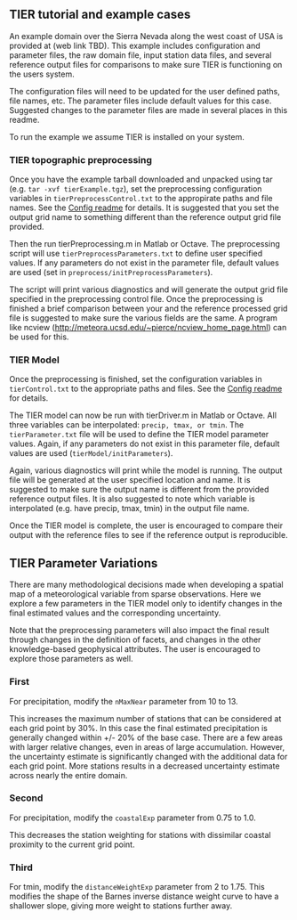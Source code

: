 ## TIER tutorial and example cases

An example domain over the Sierra Nevada along the west coast of USA is provided at (web link TBD).  This example includes configuration and parameter files, the raw domain file, input station data files, and several reference output files for comparisons to make sure TIER is functioning on the users system.

The configuration files will need to be updated for the user defined paths, file names, etc.  The parameter files include default values for this case.  Suggested changes to the parameter files are made in several places in this readme.

To run the example we assume TIER is installed on your system.  

### TIER topographic preprocessing

Once you have the example tarball downloaded and unpacked using tar (e.g. `tar -xvf tierExample.tgz`), set the preprocessing configuration variables in `tierPreprocessControl.txt` to the appropirate paths and file names. See the [Config readme](configReadme.md) for details.
It is suggested that you set the output grid name to something different than the reference output grid file provided.
 
Then the run tierPreprocessing.m in Matlab or Octave.  The preprocessing script will use `tierPreprocessParameters.txt` to define user specified values.  If any parameters do not exist in the parameter file, default values are used (set in `preprocess/initPreprocessParameters`).

The script will print various diagnostics and will generate the output grid file specified in the preprocessing control file.
Once the preprocessing is finished a brief comparison between your and the reference processed grid file is suggested to make sure the various fields are the same.  A program like ncview (http://meteora.ucsd.edu/~pierce/ncview_home_page.html) can be used for this.


### TIER Model

Once the preprocessing is finished, set the configuration variables in `tierControl.txt` to the appropriate paths and files.  See the [Config readme](configReadme.md) for details.

The TIER model can now be run with tierDriver.m in Matlab or Octave.  All three variables can be interpolated: `precip, tmax, or tmin`.
The `tierParameter.txt` file will be used to define the TIER model parameter values.  Again, if any parameters do not exist in this parameter file, default values are used (`tierModel/initParameters`).

Again, various diagnostics will print while the model is running.  The output file will be generated at the user specified location and name.  It is suggested to make sure the output name is different from the provided reference output files.
It is also suggested to note which variable is interpolated (e.g. have precip, tmax, tmin) in the output file name.

Once the TIER model is complete, the user is encouraged to compare their output with the reference files to see if the reference output is reproducible.


## TIER Parameter Variations

There are many methodological decisions made when developing a spatial map of a meteorological variable from sparse observations.  Here we explore a few parameters in the TIER model only to identify changes in the final estimated values and the corresponding uncertainty.

Note that the preprocessing parameters will also impact the final result through changes in the definition of facets, and changes in the other knowledge-based geophysical attributes.  The user is encouraged to explore those parameters as well.

### First
For precipitation, modify the `nMaxNear` parameter from 10 to 13.

This increases the maximum number of stations that can be considered at each grid point by 30%.  In this case the final estimated precipitation is generally changed within +/- 20% of the base case.  There are a few areas with larger relative changes, even in areas of large accumulation.
However, the uncertainty estimate is significantly changed with the additional data for each grid point.  More stations results in a decreased uncertainty estimate across nearly the entire domain.

### Second
For precipitation, modify the `coastalExp` parameter from 0.75 to 1.0.

This decreases the station weighting for stations with dissimilar coastal proximity to the current grid point.

### Third

For tmin, modify the `distanceWeightExp` parameter from 2 to 1.75.  This modifies the shape of the Barnes inverse distance weight curve to have a shallower slope, giving more weight to stations further away.

